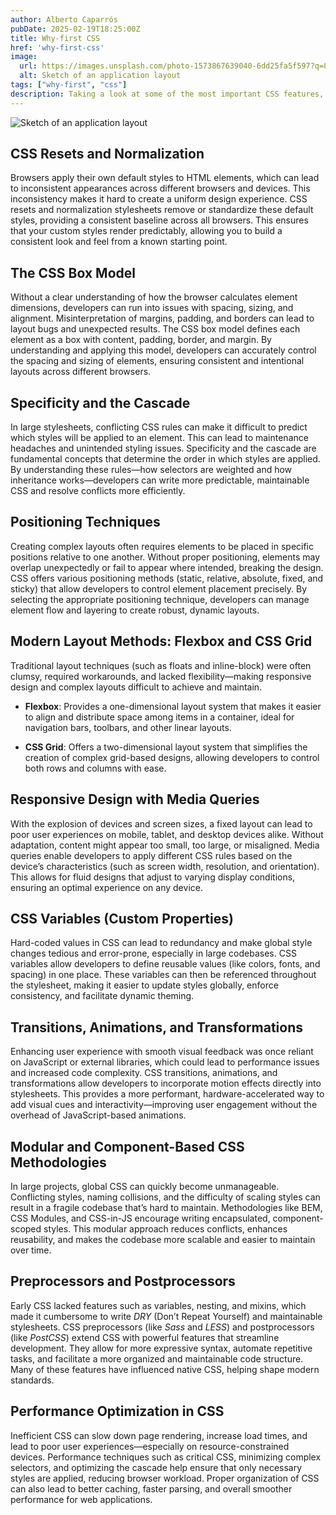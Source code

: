 ```yaml
---
author: Alberto Caparrós
pubDate: 2025-02-19T18:25:00Z
title: Why-first CSS
href: 'why-first-css'
image:
  url: https://images.unsplash.com/photo-1573867639040-6dd25fa5f597?q=80&w=350
  alt: Sketch of an application layout
tags: ["why-first", "css"]
description: Taking a look at some of the most important CSS features, what problem do they solve and how do they manage to do so.
---
```


![Sketch of an application layout](https://images.unsplash.com/photo-1573867639040-6dd25fa5f597?q=80&w=350)

## CSS Resets and Normalization

Browsers apply their own default styles to HTML elements, which can lead to inconsistent appearances across different browsers and devices. This inconsistency makes it hard to create a uniform design experience. CSS resets and normalization stylesheets remove or standardize these default styles, providing a consistent baseline across all browsers. This ensures that your custom styles render predictably, allowing you to build a consistent look and feel from a known starting point.

## The CSS Box Model

Without a clear understanding of how the browser calculates element dimensions, developers can run into issues with spacing, sizing, and alignment. Misinterpretation of margins, padding, and borders can lead to layout bugs and unexpected results. The CSS box model defines each element as a box with content, padding, border, and margin. By understanding and applying this model, developers can accurately control the spacing and sizing of elements, ensuring consistent and intentional layouts across different browsers.

## Specificity and the Cascade

In large stylesheets, conflicting CSS rules can make it difficult to predict which styles will be applied to an element. This can lead to maintenance headaches and unintended styling issues. Specificity and the cascade are fundamental concepts that determine the order in which styles are applied. By understanding these rules—how selectors are weighted and how inheritance works—developers can write more predictable, maintainable CSS and resolve conflicts more efficiently.

## Positioning Techniques

Creating complex layouts often requires elements to be placed in specific positions relative to one another. Without proper positioning, elements may overlap unexpectedly or fail to appear where intended, breaking the design. CSS offers various positioning methods (static, relative, absolute, fixed, and sticky) that allow developers to control element placement precisely. By selecting the appropriate positioning technique, developers can manage element flow and layering to create robust, dynamic layouts.

## Modern Layout Methods: Flexbox and CSS Grid

Traditional layout techniques (such as floats and inline-block) were often clumsy, required workarounds, and lacked flexibility—making responsive design and complex layouts difficult to achieve and maintain.

- **Flexbox**: Provides a one-dimensional layout system that makes it easier to align and distribute space among items in a container, ideal for navigation bars, toolbars, and other linear layouts.

- **CSS Grid**: Offers a two-dimensional layout system that simplifies the creation of complex grid-based designs, allowing developers to control both rows and columns with ease.

## Responsive Design with Media Queries

With the explosion of devices and screen sizes, a fixed layout can lead to poor user experiences on mobile, tablet, and desktop devices alike. Without adaptation, content might appear too small, too large, or misaligned. Media queries enable developers to apply different CSS rules based on the device’s characteristics (such as screen width, resolution, and orientation). This allows for fluid designs that adjust to varying display conditions, ensuring an optimal experience on any device.

## CSS Variables (Custom Properties)

Hard-coded values in CSS can lead to redundancy and make global style changes tedious and error-prone, especially in large codebases. CSS variables allow developers to define reusable values (like colors, fonts, and spacing) in one place. These variables can then be referenced throughout the stylesheet, making it easier to update styles globally, enforce consistency, and facilitate dynamic theming.

## Transitions, Animations, and Transformations

Enhancing user experience with smooth visual feedback was once reliant on JavaScript or external libraries, which could lead to performance issues and increased code complexity. CSS transitions, animations, and transformations allow developers to incorporate motion effects directly into stylesheets. This provides a more performant, hardware-accelerated way to add visual cues and interactivity—improving user engagement without the overhead of JavaScript-based animations.

## Modular and Component-Based CSS Methodologies

In large projects, global CSS can quickly become unmanageable. Conflicting styles, naming collisions, and the difficulty of scaling styles can result in a fragile codebase that’s hard to maintain. Methodologies like BEM, CSS Modules, and CSS-in-JS encourage writing encapsulated, component-scoped styles. This modular approach reduces conflicts, enhances reusability, and makes the codebase more scalable and easier to maintain over time.

## Preprocessors and Postprocessors

Early CSS lacked features such as variables, nesting, and mixins, which made it cumbersome to write *DRY* (Don’t Repeat Yourself) and maintainable stylesheets. CSS preprocessors (like *Sass* and *LESS*) and postprocessors (like *PostCSS*) extend CSS with powerful features that streamline development. They allow for more expressive syntax, automate repetitive tasks, and facilitate a more organized and maintainable code structure. Many of these features have influenced native CSS, helping shape modern standards.

## Performance Optimization in CSS

Inefficient CSS can slow down page rendering, increase load times, and lead to poor user experiences—especially on resource-constrained devices. Performance techniques such as critical CSS, minimizing complex selectors, and optimizing the cascade help ensure that only necessary styles are applied, reducing browser workload. Proper organization of CSS can also lead to better caching, faster parsing, and overall smoother performance for web applications.